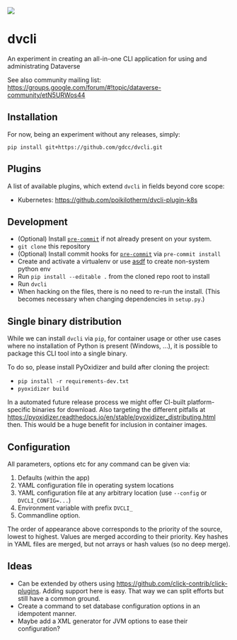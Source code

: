 ![](docs/logo.png)

# dvcli

An experiment in creating an all-in-one CLI application for using and administrating Dataverse

See also community mailing list: https://groups.google.com/forum/#!topic/dataverse-community/etN5URWos44

## Installation

For now, being an experiment without any releases, simply:

```
pip install git+https://github.com/gdcc/dvcli.git
```

## Plugins

A list of available plugins, which extend `dvcli` in fields beyond core scope:

- Kubernetes: https://github.com/poikilotherm/dvcli-plugin-k8s

## Development

- (Optional) Install [`pre-commit`](https://pre-commit.com) if not already present on your system.
- `git clone` this repository
- (Optional) Install commit hooks for [`pre-commit`](https://pre-commit.com) via `pre-commit install`
- Create and activate a virtualenv or use [asdf](https://asdf-vm.com) to create non-system python env
- Run `pip install --editable .` from the cloned repo root to install
- Run `dvcli`
- When hacking on the files, there is no need to re-run the install.
  (This becomes necessary when changing dependencies in `setup.py`.)

## Single binary distribution

While we can install `dvcli` via `pip`, for container usage or other use cases where no installation of
Python is present (Windows, ...), it is possible to package this CLI tool into a single binary.

To do so, please install PyOxidizer and build after cloning the project:
- `pip install -r requirements-dev.txt`
- `pyoxidizer build`

In a automated future release process we might offer CI-built platform-specific binaries for download.
Also targeting the different pitfalls at https://pyoxidizer.readthedocs.io/en/stable/pyoxidizer_distributing.html then.
This would be a huge benefit for inclusion in container images.

## Configuration

All parameters, options etc for any command can be given via:

1. Defaults (within the app)
2. YAML configuration file in operating system locations
3. YAML configuration file at any arbitrary location (use `--config` or `DVCLI_CONFIG=...`)
4. Environment variable with prefix `DVCLI_`
5. Commandline option.

The order of appearance above corresponds to the priority of the source, lowest
to highest. Values are merged according to their priority. Key hashes in YAML files
are merged, but not arrays or hash values (so no deep merge).

## Ideas

- Can be extended by others using https://github.com/click-contrib/click-plugins.
  Adding support here is easy. That way we can split efforts but still have a
  common ground.
- Create a command to set database configuration options in an idempotent manner.
- Maybe add a XML generator for JVM options to ease their configuration?
